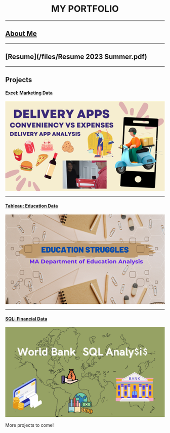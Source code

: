 <h1 align="center"> MY PORTFOLIO </h1>

---

## [About Me](AboutMe.md)

---

## [Resume](/files/Resume 2023 Summer.pdf)

---

## Projects

#### [Excel: Marketing Data](https://www.linkedin.com/pulse/delivery-apps-conveniency-worth-expense-rebecca-chiaro%3FtrackingId=keNYUCyWMJjmph8Fcs6n8g%253D%253D/?trackingId=keNYUCyWMJjmph8Fcs6n8g%3D%3D)
[<img src="images/Data project 1 pic.png?raw=true"/>](https://www.linkedin.com/pulse/delivery-apps-conveniency-worth-expense-rebecca-chiaro%3FtrackingId=keNYUCyWMJjmph8Fcs6n8g%253D%253D/?trackingId=keNYUCyWMJjmph8Fcs6n8g%3D%3D)

---

#### [Tableau: Education Data](https://www.linkedin.com/pulse/ma-education-struggles-rebecca-chiaro%3FtrackingId=CS%252BA%252FAHDqD4ytJyBdAJloA%253D%253D/?trackingId=CS%2BA%2FAHDqD4ytJyBdAJloA%3D%3D)
[<img src="images/Success in Education.png?raw=true"/>](https://www.linkedin.com/pulse/ma-education-struggles-rebecca-chiaro%3FtrackingId=CS%252BA%252FAHDqD4ytJyBdAJloA%253D%253D/?trackingId=CS%2BA%2FAHDqD4ytJyBdAJloA%3D%3D)

---

#### [SQL: Financial Data](https://www.linkedin.com/pulse/world-bank-sql-analysis-rebecca-chiaro%3FtrackingId=GLvdZn4GQ4ymkh8TgH7V%252Bw%253D%253D/?trackingId=GLvdZn4GQ4ymkh8TgH7V%2Bw%3D%3D)
[<img src="images/World Bank SQL Analysis.jpg?raw=true"/>](https://www.linkedin.com/pulse/world-bank-sql-analysis-rebecca-chiaro/?published=t)

More projects to come!




